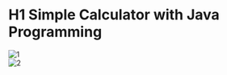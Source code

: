 # H1 Simple Calculator with Java Programming
![1](https://github.com/erhantarhana/Simple-Calculator-with-Java-Programming/assets/105929821/cadc65d0-1c2b-4914-aeb4-f49eb031f28b)  
![2](https://github.com/erhantarhana/Simple-Calculator-with-Java-Programming/assets/105929821/693194f9-0e6c-46bf-ad89-30b838ed5214)
